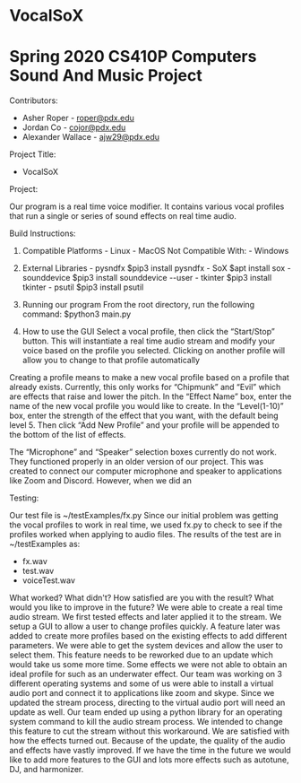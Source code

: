 # VocalSoX
# Spring 2020 CS410P Computers Sound And Music Project

Contributors:
  - Asher Roper - roper@pdx.edu
  - Jordan Co - cojor@pdx.edu
  - Alexander Wallace - ajw29@pdx.edu

Project Title:
  - VocalSoX

Project:

Our program is a real time voice modifier. It contains various vocal profiles that run a single or series of sound effects on real time audio.

Build Instructions:

  1. Compatible Platforms
    - Linux
    - MacOS
  Not Compatible With:
    - Windows

  2. External Libraries
    - pysndfx
      $pip3 install pysndfx
    - SoX
      $apt install sox
    - sounddevice
      $pip3 install sounddevice --user
    - tkinter
      $pip3 install tkinter
    - psutil
      $pip3 install psutil

  3. Running our program
    From the root directory, run the following command:
    $python3 main.py

  4. How to use the GUI
  Select a vocal profile, then click the “Start/Stop” button. This will instantiate a real time audio stream and modify your voice based on the profile you selected. Clicking on another profile will allow you to change to that profile automatically

  Creating a profile means to make a new vocal profile based on a profile that already exists. Currently, this only works for “Chipmunk” and “Evil” which are effects that raise and lower the pitch. In the “Effect Name” box, enter the name of the new vocal profile you would like to create. In the “Level(1-10)” box, enter the strength of the effect that you want, with the default being level 5. Then click “Add New Profile” and your profile will be appended to the bottom of the list of effects.

  The “Microphone” and “Speaker” selection boxes currently do not work. They functioned properly in an older version of our project. This was created to connect our computer microphone and speaker to applications like Zoom and Discord. However, when we did an 

Testing:

Our test file is ~/testExamples/fx.py
Since our initial problem was getting the vocal profiles to work in real time, we used fx.py to check to see if the profiles worked when applying to audio files. The results of the test are in ~/testExamples as:
  - fx.wav
  - test.wav
  - voiceTest.wav

What worked? What didn't? How satisfied are you with the result? What would you like to improve in the future?
We were able to create a real time audio stream. We first tested effects and later applied it to the stream. We setup a GUI to allow a user to change profiles quickly. A feature later was added to create more profiles based on the existing effects to add different parameters. We were able to get the system devices and allow the user to select them. This feature needs to be reworked due to an update which would take us some more time. Some effects we were not able to obtain an ideal profile for such as an underwater effect. Our team was working on 3 different operating systems and some of us were able to install a virtual audio port and connect it to applications like zoom and skype. Since we updated the stream process, directing to the virtual audio port will need an update as well. Our team ended up using a python library for an operating system command to kill the audio stream process. We intended to change this feature to cut the stream without this workaround.
We are satisfied with how the effects turned out. Because of the update, the quality of the audio and effects have vastly improved. If we have the time in the future we would like to add more features to the GUI and lots more effects such as autotune, DJ, and harmonizer.
